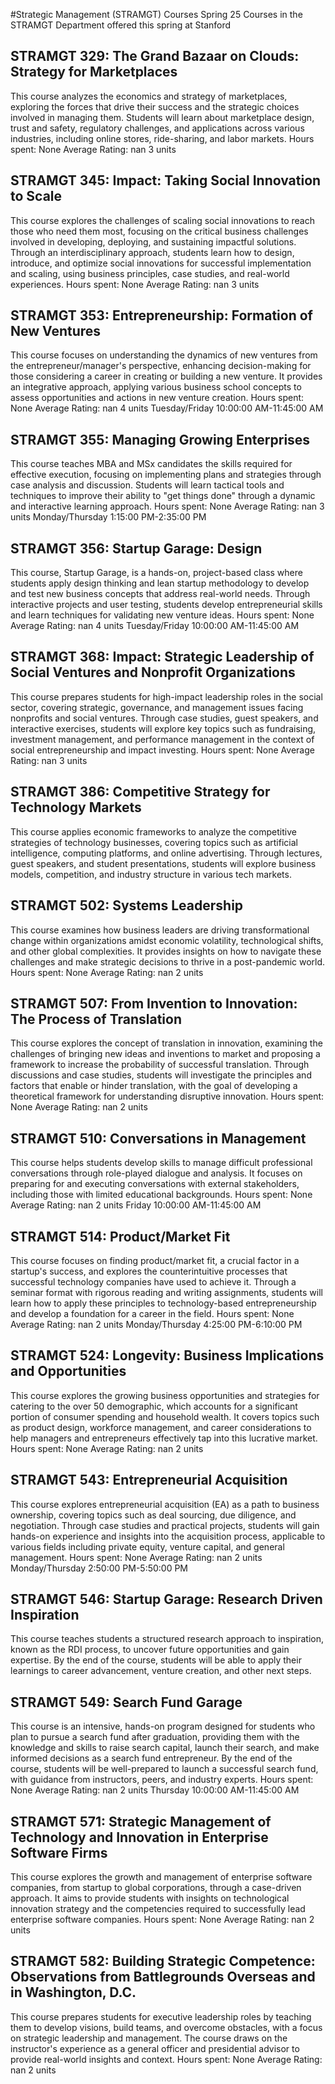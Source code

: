#Strategic Management (STRAMGT) Courses Spring 25
Courses in the STRAMGT Department offered this spring at Stanford
## STRAMGT 329: The Grand Bazaar on Clouds: Strategy for Marketplaces
This course analyzes the economics and strategy of marketplaces, exploring the forces that drive their success and the strategic choices involved in managing them. Students will learn about marketplace design, trust and safety, regulatory challenges, and applications across various industries, including online stores, ride-sharing, and labor markets.
Hours spent: None
Average Rating: nan
3 units
## STRAMGT 345: Impact: Taking Social Innovation to Scale
This course explores the challenges of scaling social innovations to reach those who need them most, focusing on the critical business challenges involved in developing, deploying, and sustaining impactful solutions. Through an interdisciplinary approach, students learn how to design, introduce, and optimize social innovations for successful implementation and scaling, using business principles, case studies, and real-world experiences.
Hours spent: None
Average Rating: nan
3 units
## STRAMGT 353: Entrepreneurship: Formation of New Ventures
This course focuses on understanding the dynamics of new ventures from the entrepreneur/manager's perspective, enhancing decision-making for those considering a career in creating or building a new venture. It provides an integrative approach, applying various business school concepts to assess opportunities and actions in new venture creation.
Hours spent: None
Average Rating: nan
4 units
Tuesday/Friday 10:00:00 AM-11:45:00 AM
## STRAMGT 355: Managing Growing Enterprises
This course teaches MBA and MSx candidates the skills required for effective execution, focusing on implementing plans and strategies through case analysis and discussion. Students will learn tactical tools and techniques to improve their ability to "get things done" through a dynamic and interactive learning approach.
Hours spent: None
Average Rating: nan
3 units
Monday/Thursday 1:15:00 PM-2:35:00 PM
## STRAMGT 356: Startup Garage: Design
This course, Startup Garage, is a hands-on, project-based class where students apply design thinking and lean startup methodology to develop and test new business concepts that address real-world needs. Through interactive projects and user testing, students develop entrepreneurial skills and learn techniques for validating new venture ideas.
Hours spent: None
Average Rating: nan
4 units
Tuesday/Friday 10:00:00 AM-11:45:00 AM
## STRAMGT 368: Impact: Strategic Leadership of Social Ventures and Nonprofit Organizations
This course prepares students for high-impact leadership roles in the social sector, covering strategic, governance, and management issues facing nonprofits and social ventures. Through case studies, guest speakers, and interactive exercises, students will explore key topics such as fundraising, investment management, and performance management in the context of social entrepreneurship and impact investing.
Hours spent: None
Average Rating: nan
3 units
## STRAMGT 386: Competitive Strategy for Technology Markets
This course applies economic frameworks to analyze the competitive strategies of technology businesses, covering topics such as artificial intelligence, computing platforms, and online advertising. Through lectures, guest speakers, and student presentations, students will explore business models, competition, and industry structure in various tech markets.
## STRAMGT 502: Systems Leadership
This course examines how business leaders are driving transformational change within organizations amidst economic volatility, technological shifts, and other global complexities. It provides insights on how to navigate these challenges and make strategic decisions to thrive in a post-pandemic world.
Hours spent: None
Average Rating: nan
2 units
## STRAMGT 507: From Invention to Innovation: The Process of Translation
This course explores the concept of translation in innovation, examining the challenges of bringing new ideas and inventions to market and proposing a framework to increase the probability of successful translation. Through discussions and case studies, students will investigate the principles and factors that enable or hinder translation, with the goal of developing a theoretical framework for understanding disruptive innovation.
Hours spent: None
Average Rating: nan
2 units
## STRAMGT 510: Conversations in Management
This course helps students develop skills to manage difficult professional conversations through role-played dialogue and analysis. It focuses on preparing for and executing conversations with external stakeholders, including those with limited educational backgrounds.
Hours spent: None
Average Rating: nan
2 units
Friday 10:00:00 AM-11:45:00 AM
## STRAMGT 514: Product/Market Fit
This course focuses on finding product/market fit, a crucial factor in a startup's success, and explores the counterintuitive processes that successful technology companies have used to achieve it. Through a seminar format with rigorous reading and writing assignments, students will learn how to apply these principles to technology-based entrepreneurship and develop a foundation for a career in the field.
Hours spent: None
Average Rating: nan
2 units
Monday/Thursday 4:25:00 PM-6:10:00 PM
## STRAMGT 524: Longevity:  Business Implications and Opportunities
This course explores the growing business opportunities and strategies for catering to the over 50 demographic, which accounts for a significant portion of consumer spending and household wealth. It covers topics such as product design, workforce management, and career considerations to help managers and entrepreneurs effectively tap into this lucrative market.
Hours spent: None
Average Rating: nan
2 units
## STRAMGT 543: Entrepreneurial Acquisition
This course explores entrepreneurial acquisition (EA) as a path to business ownership, covering topics such as deal sourcing, due diligence, and negotiation. Through case studies and practical projects, students will gain hands-on experience and insights into the acquisition process, applicable to various fields including private equity, venture capital, and general management.
Hours spent: None
Average Rating: nan
2 units
Monday/Thursday 2:50:00 PM-5:50:00 PM
## STRAMGT 546: Startup Garage: Research Driven Inspiration
This course teaches students a structured research approach to inspiration, known as the RDI process, to uncover future opportunities and gain expertise. By the end of the course, students will be able to apply their learnings to career advancement, venture creation, and other next steps.
## STRAMGT 549: Search Fund Garage
This course is an intensive, hands-on program designed for students who plan to pursue a search fund after graduation, providing them with the knowledge and skills to raise search capital, launch their search, and make informed decisions as a search fund entrepreneur. By the end of the course, students will be well-prepared to launch a successful search fund, with guidance from instructors, peers, and industry experts.
Hours spent: None
Average Rating: nan
2 units
Thursday 10:00:00 AM-11:45:00 AM
## STRAMGT 571: Strategic Management of Technology and Innovation in Enterprise Software Firms
This course explores the growth and management of enterprise software companies, from startup to global corporations, through a case-driven approach. It aims to provide students with insights on technological innovation strategy and the competencies required to successfully lead enterprise software companies.
Hours spent: None
Average Rating: nan
2 units
## STRAMGT 582: Building Strategic Competence: Observations from Battlegrounds Overseas and in Washington, D.C.
This course prepares students for executive leadership roles by teaching them to develop visions, build teams, and overcome obstacles, with a focus on strategic leadership and management. The course draws on the instructor's experience as a general officer and presidential advisor to provide real-world insights and context.
Hours spent: None
Average Rating: nan
2 units